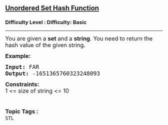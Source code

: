 <h2><a href="https://www.geeksforgeeks.org/problems/unordered-set-hash-function/1?page=1&category=Arrays,Mathematical,Strings,STL,Matrix,Map,prefix-sum,Merge%20Sort,Kadane&difficulty=Basic&status=unsolved&sortBy=accuracy">Unordered Set Hash Function</a></h2><h3>Difficulty Level : Difficulty: Basic</h3><hr><div class="problems_problem_content__Xm_eO"><p><span style="font-size: 18px;">You are given a <strong>set&nbsp;</strong>and a <strong>string</strong>. You need to&nbsp;</span><span style="font-size: 18px;">return the hash value of the given string.</span></p>
<p><strong style="font-size: 18px;">Example:</strong></p>
<pre><strong style="font-size: 18px;">Input: </strong><span style="font-size: 18px;">FAR</span><br style="font-size: 18px;"><strong style="font-size: 18px;">Output: </strong><span style="font-size: 18px;">-1651365760323248093</span></pre>
<p><span style="font-size: 18px;"><strong>Constraints:</strong><br>1 &lt;= size of string &lt;= 10</span></p></div><br><p><span style=font-size:18px><strong>Topic Tags : </strong><br><code>STL</code>&nbsp;